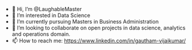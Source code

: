 - 👋 Hi, I’m @LaughableMaster
- 👀 I’m interested in Data Science
- 🌱 I’m currently pursuing Masters in Business Administration 
- 💞️ I’m looking to collaborate on open projects in data science, analytics and operations domain.
- 📫 How to reach me: https://www.linkedin.com/in/gautham-vijaikumar/

<!---
LaughableMaster/LaughableMaster is a ✨ special ✨ repository because its `README.md` (this file) appears on your GitHub profile.
You can click the Preview link to take a look at your changes.
--->
